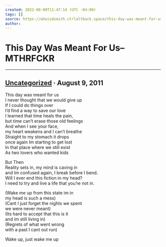 ```yaml
---
created: 2022-08-08T11:47:14 (UTC -04:00)
tags: []
source: https://whoisdsmith.ctrlaltback.space/this-day-was-meant-for-us/
author: 
---
```


# This Day Was Meant For Us–MTHRFCKR

---

## [Uncategorized](https://whoisdsmith.ctrlaltback.space/category/uncategorized/) · August 9, 2011

This day was meant for us  
I never thought that we would give up  
If I could do things over  
I’d find a way to save our love  
I learned that time heals the pain,  
but time can’t erase those old feelings  
And when I see your face,  
my heart weakens and I can’t breathe  
Straight to my stomach it drops  
once again Im starting to get lost  
In that place where we still exist  
As two lovers who wanted kids

But Then  
Reality sets in, my mind is caving in  
and Im confused again, I break before I bend.  
Will I ever end this fiction in my head?  
I need to try and live a life that you’re not in.

(Wake me up from this state im in  
my head is such a mess)  
(Cant I just forget the nights we spent  
we were never meant)  
(Its hard to accept that this is it  
and im still living in)  
(Regrets of what went wrong  
with a past I cant out run)

Wake up, just wake me up
